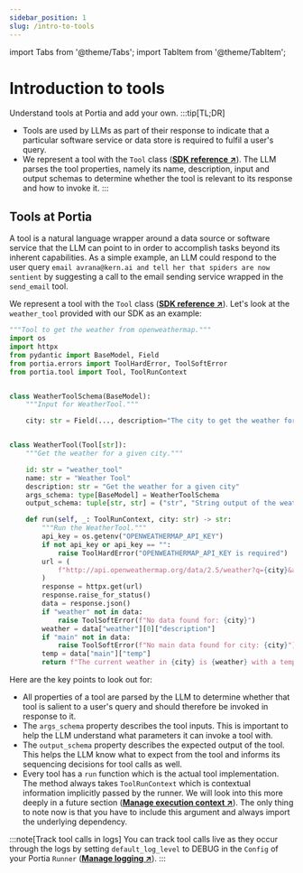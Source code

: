 ```yaml
---
sidebar_position: 1
slug: /intro-to-tools
---
```


import Tabs from '@theme/Tabs';
import TabItem from '@theme/TabItem';

# Introduction to tools
Understand tools at Portia and add your own.
:::tip[TL;DR]
- Tools are used by LLMs as part of their response to indicate that a particular software service or data store is required to fulfil a user's query.
- We represent a tool with the `Tool` class (<a href="/SDK/portia/tool" target="_blank">**SDK reference ↗**</a>). The LLM parses the tool properties, namely its name, description, input and output schemas to determine whether the tool is relevant to its response and how to invoke it.
:::

## Tools at Portia
A tool is a natural language wrapper around a data source or software service that the LLM can point to in order to accomplish tasks beyond its inherent capabilities. As a simple example, an LLM could respond to the user query `email avrana@kern.ai and tell her that spiders are now sentient` by suggesting a call to the email sending service wrapped in the `send_email` tool.

We represent a tool with the `Tool` class (<a href="/SDK/portia/tool" target="_blank">**SDK reference ↗**</a>). Let's look at the `weather_tool` provided with our SDK as an example:
```python title="weather_tool.py"
"""Tool to get the weather from openweathermap."""
import os
import httpx
from pydantic import BaseModel, Field
from portia.errors import ToolHardError, ToolSoftError
from portia.tool import Tool, ToolRunContext


class WeatherToolSchema(BaseModel):
    """Input for WeatherTool."""

    city: str = Field(..., description="The city to get the weather for")


class WeatherTool(Tool[str]):
    """Get the weather for a given city."""

    id: str = "weather_tool"
    name: str = "Weather Tool"
    description: str = "Get the weather for a given city"
    args_schema: type[BaseModel] = WeatherToolSchema
    output_schema: tuple[str, str] = ("str", "String output of the weather with temp and city")

    def run(self, _: ToolRunContext, city: str) -> str:
        """Run the WeatherTool."""
        api_key = os.getenv("OPENWEATHERMAP_API_KEY")
        if not api_key or api_key == "":
            raise ToolHardError("OPENWEATHERMAP_API_KEY is required")
        url = (
            f"http://api.openweathermap.org/data/2.5/weather?q={city}&appid={api_key}&units=metric"
        )
        response = httpx.get(url)
        response.raise_for_status()
        data = response.json()
        if "weather" not in data:
            raise ToolSoftError(f"No data found for: {city}")
        weather = data["weather"][0]["description"]
        if "main" not in data:
            raise ToolSoftError(f"No main data found for city: {city}")
        temp = data["main"]["temp"]
        return f"The current weather in {city} is {weather} with a temperature of {temp}°C."
```

Here are the key points to look out for:
- All properties of a tool are parsed by the LLM to determine whether that tool is salient to a user's query and should therefore be invoked in response to it.
- The `args_schema` property describes the tool inputs. This is important to help the LLM understand what parameters it can invoke a tool with.
- The `output_schema` property describes the expected output of the tool. This helps the LLM know what to expect from the tool and informs its sequencing decisions for tool calls as well.
- Every tool has a `run` function which is the actual tool implementation. The method always takes `ToolRunContext` which is contextual information implicitly passed by the runner. We will look into this more deeply in a future section (<a href="/manage-end-users" target="_blank">**Manage execution context ↗**</a>). The only thing to note now is that you have to include this argument and always import the underlying dependency.

:::note[Track tool calls in logs]
You can track tool calls live as they occur through the logs by setting `default_log_level` to DEBUG in the `Config` of your Portia `Runner` (<a href="/manage-config#manage-logging" target="_blank">**Manage logging ↗**</a>).
:::